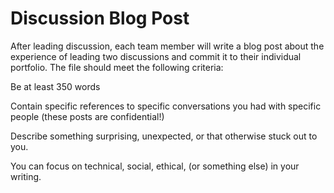 # Discussion Blog Post

After leading discussion, each team member will write a blog post about the experience of leading two discussions and commit it to their individual portfolio. The file should meet the following criteria:

Be at least 350 words

Contain specific references to specific conversations you had with specific people (these posts are confidential!)

Describe something surprising, unexpected, or that otherwise stuck out to you.

You can focus on technical, social, ethical, (or something else) in your writing.